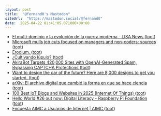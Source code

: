 ```yaml
---
layout: post
title:  "@fernand0's Mastodon"
siteUrl:  "https://mastodon.social/@fernand0"
date:  2025-04-22 01:41:05.071000+00:00
---
```

*  [El multi-dominio y la evolución de la guerra moderna - LISA News ](https://www.lisanews.org/seguridad/el-concepto-de-multi-dominio-y-la-evolucion-de-la-guerra-moderna) ([toot](https://mastodon.social/@fernand0/114379067560354042))
*  [Microsoft mulls job cuts focused on managers and non-coders: sources ](https://www.businessinsider.com/microsoft-mulls-more-job-cuts-managers-non-coders-2025-) ([toot](https://mastodon.social/@fernand0/114377216098834636))
*  [Erodium. ](https://avecesunafoto.wordpress.com/2025/04/20/erodium) ([toot](https://mastodon.social/@fernand0/114377099478909938))
*  [¿Cultivando lúpulo? ](https://www.flickr.com/photos/fernand0/54448832068) ([toot](https://mastodon.social/@fernand0/114376985277890860))
*  [AkiraBot Targets 420,000 Sites with OpenAI-Generated Spam, Bypassing CAPTCHA Protections ](https://thehackernews.com/2025/04/akirabot-targets-420000-sites-with.htm) ([toot](https://mastodon.social/@fernand0/114376905455863911))
*  [Want to design the car of the future? Here are 8,000 designs to get you started. ](https://news.mit.edu/2024/design-future-car-with-8000-design-options-120) ([toot](https://mastodon.social/@fernand0/114376598304834111))
*  [arXiv: El archivo digital que cambió la forma en que se hace ciencia ](https://wwwhatsnew.com/2025/03/28/arxiv-el-archivo-digital-que-cambio-la-forma-en-que-se-hace-ciencia) ([toot](https://mastodon.social/@fernand0/114376391273881848))
*  [100 Best IoT Blogs and Websites in 2025 (Internet Of Things) ](https://bloggers.feedspot.com/iot_blogs) ([toot](https://mastodon.social/@fernand0/114376213109875641))
*  [Hello World #26 out now: Digital Literacy - Raspberry Pi Foundation ](https://www.raspberrypi.org/blog/hello-world-26-out-now-digital-literacy) ([toot](https://mastodon.social/@fernand0/114376038610590940))
*  [Encuesta AIMC a Usuarios de Internet \| AIMC ](https://www.aimc.es/otros-estudios-trabajos/navegantes-la-red) ([toot](https://mastodon.social/@fernand0/114375720007536910))
